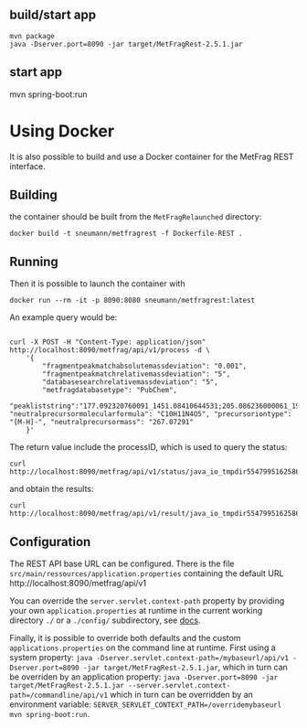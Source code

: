 ## build/start app

```
mvn package
java -Dserver.port=8090 -jar target/MetFragRest-2.5.1.jar
```

## start app

mvn spring-boot:run

# Using Docker

It is also possible to build and use a Docker container for the MetFrag REST interface.

## Building
the container should be built from the `MetFragRelaunched` directory:
```
docker build -t sneumann/metfragrest -f Dockerfile-REST .
```

## Running
Then it is possible to launch the container with
```
docker run --rm -it -p 8090:8080 sneumann/metfragrest:latest
```

An example query would be:
```

curl -X POST -H "Content-Type: application/json" http://localhost:8090/metfrag/api/v1/process -d \
    '{
        "fragmentpeakmatchabsolutemassdeviation": "0.001",
        "fragmentpeakmatchrelativemassdeviation": "5",
        "databasesearchrelativemassdeviation": "5",
        "metfragdatabasetype": "PubChem",
        "peakliststring":"177.092320760091_1451.08410644531;205.086236000061_1983.02587890625;229.086613972982_1455.84973144531;234.125782775879_9424.7314453125;243.102464294434_6834.91943359375;244.109477996826_1533.8046875;244.146520514237_4892.56103515625;257.117561340332_1164.64953613281;261.112461853027_3875.52514648438;262.119772774833_1165.22351074219;271.133573913574_13089.0126953125;272.139910529642_2833.46997070312;274.120386297053_1286.1396484375;275.12854309082_28140.5546875;276.132524490356_2414.30102539062;285.14973449707_1103.77197265625;287.128471374512_2708.40209960938;287.164703369141_1599.52160644531;299.165280151367_1428.58227539062;300.136039733887_1403.30676269531;311.165107727051_1970.57592773438;313.149806213379_9827.076171875;313.180361938477_197179.75;314.152227228338_1240.31591796875;314.183631896973_14364.0771484375;315.159642028809_287124;316.163235473633_21380.60546875;325.180702209473_1367.2001953125;327.196063995361_1536.09033203125;329.175514622738_2210.23046875;330.182575426604_2943.61254882812;339.197692871094_1151.18811035156;340.241302490234_1050.67346191406;341.175484793527_1900.67651367188;343.190165201823_1245.60681152344;353.210777282715_1409.009765625;353.248142496745_3203.60986328125;354.25524597168_5494.884765625;355.191353352865_1707.62768554688;355.263327026367_6431.8408203125;367.263783772786_1120.03723144531;368.272043863932_1573.63305664062;369.206732177734_12602.3115234375;370.211002349854_1442.79187011719;371.222595214844_2184.82690429688;381.205629047595_6095.37890625;381.243681335449_13951.033203125;382.248254949396_1968.34484863281;383.222082519531_340943.9375;384.228602600098_73401.9609375;385.234485202365_3912.12866210938;395.223587036133_1795.80224609375;395.258506774902_73514.359375;396.263960266113_10231.8681640625;397.23766784668_204010.359375;398.242947387695_23262.927734375;399.249359130859_1100.38000488281;409.23782602946_2197.42846679688;410.245188395182_3128.14868164062;411.253760086863_8162.02685546875;422.31834763747_1995.22106933594;423.252960205078_24539.48046875;423.297088623047_1005.40423583984;424.257669448853_3149.98852539062;438.313815030185_1848.50830078125;451.284339904785_40680.7421875;452.28828671104_3518.17065429688;464.32948811849_1396.36779785156;465.29237874349_6912.3564453125;465.34294128418_2235.52661132812;466.307887268066_1091252.5;467.311297607422_100971.46875;491.388732910156_4496.3466796875;492.324691772461_5253.52587890625", "neutralprecursormolecularformula": "C10H11N4O5", "precursoriontype": "[M-H]-", "neutralprecursormass": "267.07291"
    }'
```

The return value include the processID, which is used to query the status:
```
curl http://localhost:8090/metfrag/api/v1/status/java_io_tmpdir5547995162586347505
```
and obtain the results:
```
curl http://localhost:8090/metfrag/api/v1/result/java_io_tmpdir5547995162586347505
```

## Configuration

The REST API base URL can be configured. There is the file `src/main/ressources/application.properties` containing the default URL http://localhost:8090/metfrag/api/v1

You can override the `server.servlet.context-path` property by providing your own `application.properties` at runtime in the current working directory `./` or a `./config/` subdirectory, see [docs](https://docs.spring.io/spring-boot/docs/2.1.13.RELEASE/reference/html/boot-features-external-config.html#boot-features-external-config-application-property-files).

Finally, it is possible to override both defaults and the custom `applications.properties` on the command line at runtime. First using a system property: `java -Dserver.servlet.context-path=/mybaseurl/api/v1 -Dserver.port=8090 -jar target/MetFragRest-2.5.1.jar`, which in turn can be overriden by an application property: `java -Dserver.port=8090 -jar target/MetFragRest-2.5.1.jar --server.servlet.context-path=/commandline/api/v1` which in turn can be overridden by an environment variable: `SERVER_SERVLET_CONTEXT_PATH=/overridemybaseurl mvn spring-boot:run`.
